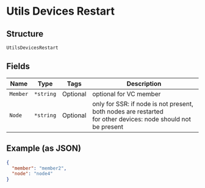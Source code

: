 
# Utils Devices Restart

## Structure

`UtilsDevicesRestart`

## Fields

| Name | Type | Tags | Description |
|  --- | --- | --- | --- |
| `Member` | `*string` | Optional | optional for VC member |
| `Node` | `*string` | Optional | only for SSR: if node is not present, both nodes are restarted<br>for other devices: node should not be present |

## Example (as JSON)

```json
{
  "member": "member2",
  "node": "node4"
}
```

